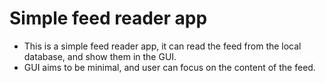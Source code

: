 # Simple feed reader app

- This is a simple feed reader app, it can read the feed from the local database, and show them in the GUI.
- GUI aims to be minimal, and user can focus on the content of the feed.